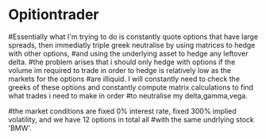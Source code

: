 # Opitiontrader
#Essentially what I'm trying to do is constantly quote options that have large spreads, then immediatly triple greek neutralise by using matrices to hedge with other options,
#and using the underlying asset to hedge any leftover delta.
#the problem arises that i should only hedge with options if the volume im required to trade in order to hedge is relatively low as the markets for the options
#are illiquid. I will constantly need to check the greeks of these options and constantly compute matrix calculations to find what trades i need to make in order 
#to neutralise my delta,gamma,vega.

#the market conditions are fixed 0% interest rate, fixed 300% implied volatility, and we have 12 options in total all #with the same undrlying stock 'BMW'. 
